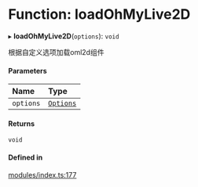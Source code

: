 # Function: loadOhMyLive2D

▸ **loadOhMyLive2D**(`options`): `void`

根据自定义选项加载oml2d组件

#### Parameters

| Name | Type |
| :------ | :------ |
| `options` | [`Options`](../interfaces/Options.md) |

#### Returns

`void`

#### Defined in

[modules/index.ts:177](https://github.com/oh-my-live2d/oh-my-live2d/blob/3b3ab99/src/modules/index.ts#L177)
